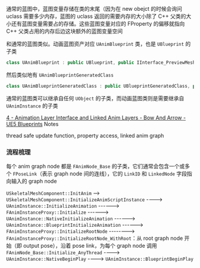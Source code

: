通常的蓝图中，蓝图变量存储在类的末尾（因为在 new obejct 的时候会询问 uclass 需要多少内存，蓝图的 uclass 返回的需要内存的大小除了 C++ 父类的大小还有蓝图变量需要占的存储。这些蓝图变量对应的 FProperty 的偏移就指向 C++ 父类占用的内存后边这块额外的蓝图变量空间

和通常的蓝图类似。动画蓝图资产对应 `UAnimBlueprint` 类，也是 `UBlueprint` 的子类
```c++
class UAnimBlueprint : public UBlueprint, public IInterface_PreviewMeshProvider
```
然后类似地有 `UAnimBlueprintGeneratedClass`
```c++
class UAnimBlueprintGeneratedClass : public UBlueprintGeneratedClass, public IAnimClassInterface
```
通常的蓝图类可以继承自任何 `UObject` 的子类，而动画蓝图类则是需要继承自 `UAnimInstance` 的子类



[4 - Animation Layer Interface and Linked Anim Layers - Bow And Arrow - UE5 Blueprints](https://www.youtube.com/watch?v=WAkiE6rQutU)  Notes

thread safe update function, property access, linked anim graph
### 流程梳理
每个 anim graph node 都是 `FAnimNode_Base` 的子类，它们通常会包含一个或多个 `FPoseLink`（表示 graph node 间的连线），它的 `LinkID` 和 `LinkedNode` 字段指向输入的 graph node

`USkeletalMeshComponent::InitAnim`
--> `USkeletalMeshComponent::InitializeAnimScriptInstance`
----> `UAnimInstance::InitializeAnimation`
------> `FAnimInstanceProxy::Initialize`
------> `UAnimInstance::NativeInitializeAnimation`
------> `UAnimInstance::BlueprintInitializeAnimation`
------> `FAnimInstanceProxy::InitializeRootNode`
--------> `FAnimInstanceProxy::InitializeRootNode_WithRoot`：从 root graph node 开始（即 output pose），沿着 pose link，为每个 graph node 调用 `FAnimNode_Base::Initialize_AnyThread`
----> `UAnimInstance::NativeBeginPlay`
----> `UAnimInstance::BlueprintBeginPlay`



 